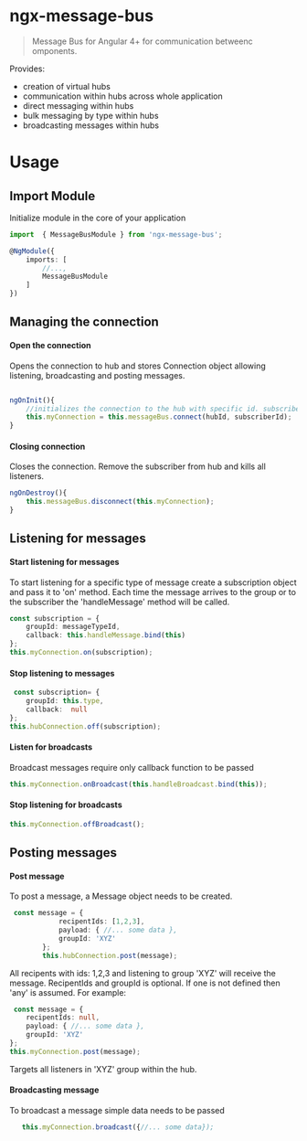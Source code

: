 # ngx-message-bus
> Message Bus for Angular 4+ for communication betweenc omponents.

Provides:
 - creation of virtual hubs
 - communication within hubs across whole application
 - direct messaging within hubs
 - bulk messaging by type within hubs
 - broadcasting messages within hubs

# Usage

## Import Module
Initialize module in the core of your application

```ts
import  { MessageBusModule } from 'ngx-message-bus';

@NgModule({
    imports: [
        //...,
        MessageBusModule
    ]
})
```
## Managing the connection

#### Open the connection

Opens the connection to hub and stores Connection object allowing listening, broadcasting and posting messages. 
```ts

ngOnInit(){
    //initializes the connection to the hub with specific id. subscriberId is the unique id of entity making the connection
    this.myConnection = this.messageBus.connect(hubId, subscriberId);
}

```

#### Closing connection

Closes the connection. Remove the subscriber from hub and kills all listeners.
```ts
ngOnDestroy(){
    this.messageBus.disconnect(this.myConnection);
}

```

## Listening for messages

#### Start listening for messages
To start listening for a specific type of message create a subscription object and pass it to 'on' method. Each time the message arrives to the group or to the subscriber the 'handleMessage' method will be called.
```ts
const subscription = {
    groupId: messageTypeId,
    callback: this.handleMessage.bind(this)
};
this.myConnection.on(subscription);

```


#### Stop listening to messages
```ts
 const subscription= {
    groupId: this.type,
    callback:  null
};
this.hubConnection.off(subscription);
```

#### Listen for broadcasts

Broadcast messages require only callback function to be passed

```ts
this.myConnection.onBroadcast(this.handleBroadcast.bind(this));
```
#### Stop listening for broadcasts

```ts
this.myConnection.offBroadcast();
```

## Posting messages

#### Post message

To post a message, a Message object needs to be created.

```ts
 const message = {
            recipentIds: [1,2,3],
            payload: { //... some data },
            groupId: 'XYZ'
        };
        this.hubConnection.post(message);
```

All recipents with ids: 1,2,3 and listening to group 'XYZ' will receive the message. RecipentIds and groupId is optional. If one is not defined then 'any' is assumed. For example:
```ts
 const message = {
    recipentIds: null,
    payload: { //... some data },
    groupId: 'XYZ'
};
this.myConnection.post(message);
```

Targets all listeners in 'XYZ' group within the hub.

#### Broadcasting message

To broadcast a message simple data needs to be passed

```ts
   this.myConnection.broadcast({//... some data});
```
